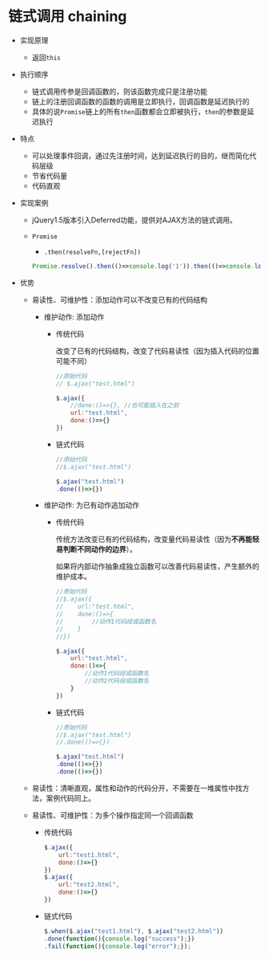 # 链式调用 chaining

* 实现原理
  * 返回`this`

* 执行顺序
  * 链式调用传参是回调函数的，则该函数完成只是注册功能
  * 链上的注册回调函数的函数的调用是立即执行，回调函数是延迟执行的
  * 具体的说`Promise`链上的所有`then`函数都会立即被执行，`then`的参数是延迟执行

* 特点
  * 可以处理事件回调，通过先注册时间，达到延迟执行的目的，继而简化代码层级
  * 节省代码量
  * 代码直观

* 实现案例
  * jQuery1.5版本引入Deferred功能，提供对AJAX方法的链式调用。
  * `Promise`

    * `.then(resolveFn,[rejectFn])`

    ```js
    Promise.resolve().then(()=>console.log('1')).then(()=>console.log('2'))
    ```

* 优势
  * 易读性、可维护性：添加动作可以不改变已有的代码结构
    * 维护动作: 添加动作

      * 传统代码

        改变了已有的代码结构，改变了代码易读性（因为插入代码的位置可能不同）

        ```js
        //原始代码
        // $.ajax("test.html")

        $.ajax({
            //done:()=>{}, //也可能插入在之前
            url:"test.html",
            done:()=>{}
        })
        ```

      * 链式代码

        ```js
        //原始代码
        //$.ajax("test.html")

        $.ajax("test.html")
        .done(()=>{})
        ```

    * 维护动作: 为已有动作追加动作
      * 传统代码

        传统方法改变已有的代码结构，改变量代码易读性（因为**不再能轻易判断不同动作的边界**）。

        如果将内部动作抽象成独立函数可以改善代码易读性，产生额外的维护成本。

        ```js
        //原始代码
        //$.ajax({
        //    url:"test.html",
        //    done:()=>{
        //        //动作1代码段或函数名
        //    }
        //})

        $.ajax({
            url:"test.html",
            done:()=>{
                //动作1代码段或函数名
                //动作2代码段或函数名
            }
        })
        ```

      * 链式代码

        ```js
        //原始代码
        //$.ajax("test.html")
        //.done(()=>{})

        $.ajax("test.html")
        .done(()=>{})
        .done(()=>{})
        ```

  * 易读性：清晰直观，属性和动作的代码分开，不需要在一堆属性中找方法，案例代码同上。

  * 易读性、可维护性：为多个操作指定同一个回调函数

    * 传统代码

      ```js
      $.ajax({
          url:"test1.html",
          done:()=>{}
      })
      $.ajax({
          url:"test2.html",
          done:()=>{}
      })
      ```

    * 链式代码

      ```js
      $.when($.ajax("test1.html"), $.ajax("test2.html"))
      .done(function(){console.log("success");})
      .fail(function(){console.log("error");});
      ```
